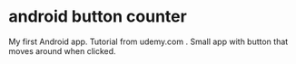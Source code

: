 # android button counter
My first Android app.
Tutorial from udemy.com .
Small app with button that moves around when clicked.
